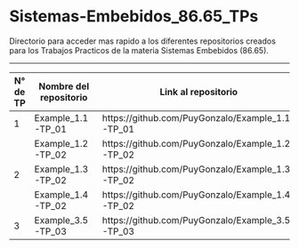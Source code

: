 # Sistemas-Embebidos_86.65_TPs
Directorio para acceder mas rapido a los diferentes repositorios creados para los Trabajos Practicos de la materia Sistemas Embebidos (86.65).

---


<table>
<thead>
  <tr>
    <th>N° de TP</th>
    <th>Nombre del repositorio</th>
    <th>Link al repositorio</th>
  </tr>
</thead>
<tbody>
  <tr>
    <td>1</td>
    <td>Example_1.1-TP_01</td>
    <td>https://github.com/PuyGonzalo/Example_1.1-TP_01</td>
  </tr>
  <tr>
    <td rowspan="3">2</td>
    <td>Example_1.2-TP_02</td>
    <td>https://github.com/PuyGonzalo/Example_1.2-TP_02</td>
  </tr>
  <tr>
    <td>Example_1.3-TP_02</td>
    <td>https://github.com/PuyGonzalo/Example_1.3-TP_02</td>
  </tr>
  <tr>
    <td>Example_1.4-TP_02</td>
    <td>https://github.com/PuyGonzalo/Example_1.4-TP_02</td>
  </tr>
  <tr>
    <td>3</td>
    <td>Example_3.5-TP_03</td>
    <td>https://github.com/PuyGonzalo/Example_3.5-TP_03</td>
  </tr>
</tbody>
</table>
